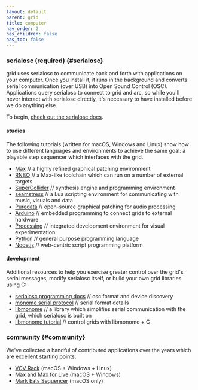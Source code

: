 ```yaml
---
layout: default
parent: grid
title: computer
nav_order: 2
has_children: false
has_toc: false
---
```


### serialosc (required) {#serialosc}

grid uses serialosc to communicate back and forth with applications on your computer. Once you install it, it runs in the background and converts serial communication (over USB) into Open Sound Control (OSC). Applications query serialosc to connect to grid and arc, so while you'll never interact with serialosc directly, it's necessary to have installed before we do anything else.

To begin, [check out the serialosc docs](/docs/serialosc/setup).

#### studies

The following tutorials (written for macOS, Windows and Linux) show how to use different languages and environments to achieve the same goal: a playable step sequencer which interfaces with the grid.

- [Max](/docs/grid/studies/max) // a highly refined graphical patching environment
- [RNBO](/docs/grid/studies/rnbo) // a Max-like toolchain which can run on a number of external targets
- [SuperCollider](/docs/grid/studies/sc) // synthesis engine and programming environment
- [seamstress](/docs/grid/studies/seamstress) // a Lua scripting environment for communicating with music, visuals and data
- [Puredata](/docs/grid/studies/pd) // open-source graphical patching for audio processing
- [Arduino](/docs/grid/studies/arduino) // embedded programming to connect grids to external hardware
- [Processing](/docs/grid/studies/processing) // integrated development environment for visual experimentation
- [Python](/docs/grid/studies/python) // general purpose programming language
- [Node.js](/docs/grid/studies/nodejs) // web-centric script programming platform

#### development

Additional resources to help you exercise greater control over the grid's serial messages, modify serialosc itself, or build your own grid libraries using C:

- [serialosc programming docs](/docs/serialosc/osc) // osc format and device discovery
- [monome serial protocol](/docs/serialosc/serial.txt) // serial format details
- [libmonome](https://github.com/monome/libmonome) // a library which simplifies serial communication with the grid, which serialosc is built on
- [libmonome tutorial](/docs/libmonome/tutorial) // control grids with libmonome + C

### community {#community}

We've collected a handful of contributed applications over the years which are excellent starting points.

- [VCV Rack](/docs/grid/computer/vcv-rack) (macOS + Windows + Linux)
- [Max and Max for Live](/docs/grid/computer/max) (macOS + Windows)
- [Mark Eats Sequencer](/docs/grid/computer/mark-eats) (macOS only)